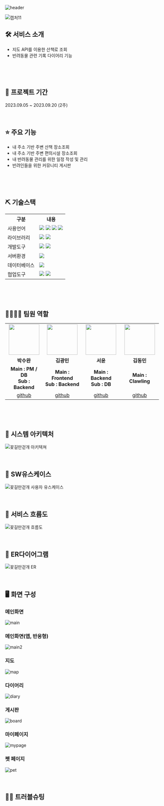 ![header](https://capsule-render.vercel.app/api?type=waving&&color=0:FAE6DF,100:E9F1F7&height=150&section=header&text=Flower%20Dog&fontSize=90)
<br>

![캡처11](https://github.com/2023-SMHRD-IS-BigData1/FlowerDog/assets/130161642/d11ff93d-54db-4539-a6d2-fb5965faf269)

## 🛠 서비스 소개
* 지도 API를 이용한 산책로 조회
* 반려동물 관련 기록 다이어리 기능
<br>
<br>
<br>

## 📅 프로젝트 기간
2023.09.05 ~ 2023.09.20 (2주)
<br>
<br>
<br>

## ⭐ 주요 기능
* 내 주소 기반 주변 산책 장소조회
* 내 주소 기반 주변 편의시설 장소조회
* 내 반려동물 관리를 위한 일정 작성 및 관리
* 반려인들을 위한 커뮤니티 게시판
<br>
<br>
<br>

## ⛏ 기술스택
<table>
    <tr>
        <th>구분</th>
        <th>내용</th>
    </tr>
    <tr>
        <td>사용언어</td>
        <td>
            <img src="https://img.shields.io/badge/Java-007396?style=for-the-badge&logo=java&logoColor=white"/>
            <img src="https://img.shields.io/badge/HTML5-E34F26?style=for-the-badge&logo=HTML5&logoColor=white"/>
            <img src="https://img.shields.io/badge/CSS3-1572B6?style=for-the-badge&logo=CSS3&logoColor=white"/>
            <img src="https://img.shields.io/badge/JavaScript-F7DF1E?style=for-the-badge&logo=JavaScript&logoColor=white"/>
        </td>
    </tr>
    <tr>
        <td>라이브러리</td>
        <td>
            <img src="https://img.shields.io/badge/KakaoMap-FFCD00?style=for-the-badge&logo=Kakao&logoColor=white"/>
            <img src="https://img.shields.io/badge/Fullcalendar-F3DF49?style=for-the-badge&logo=googlecalendar&logoColor=white"/>
        </td>
    </tr>
    <tr>
        <td>개발도구</td>
        <td>
            <img src="https://img.shields.io/badge/Eclipse-2C2255?style=for-the-badge&logo=Eclipse&logoColor=white"/>
            <img src="https://img.shields.io/badge/VSCode-007ACC?style=for-the-badge&logo=VisualStudioCode&logoColor=white"/>
        </td>
    </tr>
    <tr>
        <td>서버환경</td>
        <td>
            <img src="https://img.shields.io/badge/Apache Tomcat-D22128?style=for-the-badge&logo=Apache Tomcat&logoColor=white"/>
        </td>
    </tr>
    <tr>
        <td>데이터베이스</td>
        <td>
            <img src="https://img.shields.io/badge/Oracle 11g-F80000?style=for-the-badge&logo=Oracle&logoColor=white"/>
        </td>
    </tr>
    <tr>
        <td>협업도구</td>
        <td>
            <img src="https://img.shields.io/badge/Git-F05032?style=for-the-badge&logo=Git&logoColor=white"/>
            <img src="https://img.shields.io/badge/GitHub-181717?style=for-the-badge&logo=GitHub&logoColor=white"/>
        </td>
    </tr>
</table>
<br>
<br>
<br>

## 👨‍👩‍👦‍👦 팀원 역할
<table>
  <tr>
    <td align="center"><img src="https://item.kakaocdn.net/do/a1ccece94b4ba1b47f0e5dbe05ce65688b566dca82634c93f811198148a26065" width="100" height="100"/></td>
    <td align="center"><img src="https://item.kakaocdn.net/do/084c22b7cf3eb13232413111e6d383c28b566dca82634c93f811198148a26065" width="100" height="100"/></td>
    <td align="center"><img src="https://item.kakaocdn.net/do/c953abdde9169fee070a797b592dad48616b58f7bf017e58d417ccb3283deeb3" width="100" height="100"/></td>
    <td align="center"><img src="https://item.kakaocdn.net/do/72e67b3c4136e14e09bfce9485ad6d0b960f4ab09fe6e38bae8c63030c9b37f9" width="100" height="100"/></td>
  </tr>
  <tr>
    <td align="center"><strong>박수완</strong></td>
    <td align="center"><strong>김광민</strong></td>
    <td align="center"><strong>서윤</strong></td>
    <td align="center"><strong>김동민</strong></td>
  </tr>
  <tr>
    <td align="center"><b>Main : PM / DB<br>
                          Sub : Backend</b></td>
    <td align="center"><b>Main : Frontend<br>
                          Sub : Backend</b></td>
    <td align="center"><b>Main : Backend<br>
                          Sub : DB</b></td>
    <td align="center"><b>Main : Clawling</b></td>
  </tr>
  <tr>
    <td align="center"><a href="https://github.com/kissf123" target='_blank'>github</a></td>
    <td align="center"><a href="https://github.com/Rangbit" target='_blank'>github</a></td>
    <td align="center"><a href="https://github.com/uniel12" target='_blank'>github</a></td>
    <td align="center"><a href="https://github.com/" target='_blank'>github</a></td>
  </tr>
</table>
<br>
<br>
<br>

## 📌 시스템 아키텍처
![꽃길만걷개 아키텍쳐](https://github.com/2023-SMHRD-IS-BigData1/FlowerDog/assets/130161642/63d1cc49-a687-4767-885d-76a102763f46)
<br>
<br>
<br>

## 📌 SW유스케이스
![꽃길만걷개 사용자 유스케이스](https://github.com/2023-SMHRD-IS-BigData1/FlowerDog/assets/130161642/a3b15cba-8d93-4e2f-9163-dd9c00bdd3cb)
<br>
<br>
<br>

## 📌 서비스 흐름도
![꽃길만걷개 흐름도](https://github.com/2023-SMHRD-IS-BigData1/FlowerDog/assets/130161642/8a9f7168-4bc6-4f16-9e3d-c9b3354c2ec8)
<br>
<br>
<br>

## 📌 ER다이어그램
![꽃길만걷개 ER](https://github.com/2023-SMHRD-IS-BigData1/FlowerDog/assets/130161642/75cf0aac-a3be-43e0-8b2c-1e59cd8c169a)
<br>
<br>
<br>

## 🖥 화면 구성

### 메인화면
![main](https://github.com/2023-SMHRD-IS-BigData1/FlowerDog/assets/130161642/47b65db1-9152-4fac-9751-5a18275f06c9)
<br>

### 메인화면(앱, 반응형)
![main2](https://github.com/2023-SMHRD-IS-BigData1/FlowerDog/assets/130161642/8e42fe4e-80dd-4c1d-9add-1f68e1a7c48a)
<br>

### 지도
![map](https://github.com/2023-SMHRD-IS-BigData1/FlowerDog/assets/130161642/a5b464cc-0bab-4e29-8175-2896d62b6d42)
<br>

### 다이어리
![diary](https://github.com/2023-SMHRD-IS-BigData1/FlowerDog/assets/130161642/b062a7fc-f39b-44a2-854b-f4e3998f3e14)
<br>

### 게시판
![board](https://github.com/2023-SMHRD-IS-BigData1/FlowerDog/assets/130161642/9162b5d8-f64f-4608-94d6-112bb3933568)
<br>

### 마이페이지
![mypage](https://github.com/2023-SMHRD-IS-BigData1/FlowerDog/assets/130161642/0d6c27b1-e72b-4fe0-a61c-24d7f06effa5)
<br>

### 펫 페이지
![pet](https://github.com/2023-SMHRD-IS-BigData1/FlowerDog/assets/130161642/22228a64-b814-4353-919e-f1ce920ffe81)
<br>
<br>
<br>

## 🤾‍♂️ 트러블슈팅

